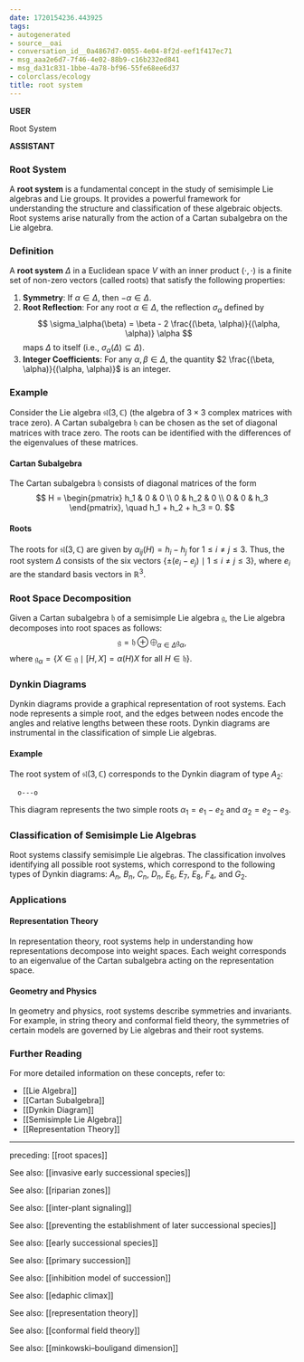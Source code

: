 ```yaml
---
date: 1720154236.443925
tags:
- autogenerated
- source__oai
- conversation_id__0a4867d7-0055-4e04-8f2d-eef1f417ec71
- msg_aaa2e6d7-7f46-4e02-88b9-c16b232ed841
- msg_da31c831-1bbe-4a78-bf96-55fe68ee6d37
- colorclass/ecology
title: root system
---
```


**USER**

Root System


**ASSISTANT**

### Root System

A **root system** is a fundamental concept in the study of semisimple Lie algebras and Lie groups. It provides a powerful framework for understanding the structure and classification of these algebraic objects. Root systems arise naturally from the action of a Cartan subalgebra on the Lie algebra.

### Definition

A **root system** $\Delta$ in a Euclidean space $V$ with an inner product $(\cdot, \cdot)$ is a finite set of non-zero vectors (called roots) that satisfy the following properties:

1. **Symmetry**: If $\alpha \in \Delta$, then $-\alpha \in \Delta$.
2. **Root Reflection**: For any root $\alpha \in \Delta$, the reflection $\sigma_\alpha$ defined by
   $$ \sigma_\alpha(\beta) = \beta - 2 \frac{(\beta, \alpha)}{(\alpha, \alpha)} \alpha $$
   maps $\Delta$ to itself (i.e., $\sigma_\alpha(\Delta) \subseteq \Delta$).
3. **Integer Coefficients**: For any $\alpha, \beta \in \Delta$, the quantity $2 \frac{(\beta, \alpha)}{(\alpha, \alpha)}$ is an integer.

### Example

Consider the Lie algebra $\mathfrak{sl}(3, \mathbb{C})$ (the algebra of $3 \times 3$ complex matrices with trace zero). A Cartan subalgebra $\mathfrak{h}$ can be chosen as the set of diagonal matrices with trace zero. The roots can be identified with the differences of the eigenvalues of these matrices.

#### Cartan Subalgebra

The Cartan subalgebra $\mathfrak{h}$ consists of diagonal matrices of the form
$$ H = \begin{pmatrix} h_1 & 0 & 0 \\ 0 & h_2 & 0 \\ 0 & 0 & h_3 \end{pmatrix}, \quad h_1 + h_2 + h_3 = 0. $$

#### Roots

The roots for $\mathfrak{sl}(3, \mathbb{C})$ are given by $\alpha_{ij}(H) = h_i - h_j$ for $1 \leq i \neq j \leq 3$. Thus, the root system $\Delta$ consists of the six vectors $\{ \pm (e_i - e_j) \mid 1 \leq i \neq j \leq 3 \}$, where $e_i$ are the standard basis vectors in $\mathbb{R}^3$.

### Root Space Decomposition

Given a Cartan subalgebra $\mathfrak{h}$ of a semisimple Lie algebra $\mathfrak{g}$, the Lie algebra decomposes into root spaces as follows:
$$ \mathfrak{g} = \mathfrak{h} \oplus \bigoplus_{\alpha \in \Delta} \mathfrak{g}_\alpha, $$
where $\mathfrak{g}_\alpha = \{ X \in \mathfrak{g} \mid [H, X] = \alpha(H) X \text{ for all } H \in \mathfrak{h} \}$.

### Dynkin Diagrams

Dynkin diagrams provide a graphical representation of root systems. Each node represents a simple root, and the edges between nodes encode the angles and relative lengths between these roots. Dynkin diagrams are instrumental in the classification of simple Lie algebras.

#### Example

The root system of $\mathfrak{sl}(3, \mathbb{C})$ corresponds to the Dynkin diagram of type $A_2$:
```
  o---o
```
This diagram represents the two simple roots $\alpha_1 = e_1 - e_2$ and $\alpha_2 = e_2 - e_3$.

### Classification of Semisimple Lie Algebras

Root systems classify semisimple Lie algebras. The classification involves identifying all possible root systems, which correspond to the following types of Dynkin diagrams: $A_n$, $B_n$, $C_n$, $D_n$, $E_6$, $E_7$, $E_8$, $F_4$, and $G_2$.

### Applications

#### Representation Theory

In representation theory, root systems help in understanding how representations decompose into weight spaces. Each weight corresponds to an eigenvalue of the Cartan subalgebra acting on the representation space.

#### Geometry and Physics

In geometry and physics, root systems describe symmetries and invariants. For example, in string theory and conformal field theory, the symmetries of certain models are governed by Lie algebras and their root systems.

### Further Reading

For more detailed information on these concepts, refer to:
- [[Lie Algebra]]
- [[Cartan Subalgebra]]
- [[Dynkin Diagram]]
- [[Semisimple Lie Algebra]]
- [[Representation Theory]]


---

preceding: [[root spaces]]

See also: [[invasive early successional species]]


See also: [[riparian zones]]


See also: [[inter-plant signaling]]


See also: [[preventing the establishment of later successional species]]


See also: [[early successional species]]


See also: [[primary succession]]


See also: [[inhibition model of succession]]


See also: [[edaphic climax]]


See also: [[representation theory]]


See also: [[conformal field theory]]


See also: [[minkowski–bouligand dimension]]